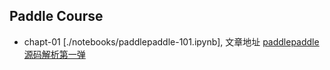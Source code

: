 ## Paddle Course

 - chapt-01 [./notebooks/paddlepaddle-101.ipynb], 文章地址 [paddlepaddle源码解析第一弹](https://zhuanlan.zhihu.com/p/35357057)

